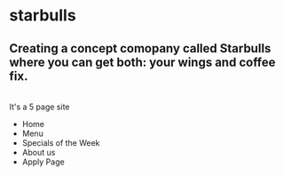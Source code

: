 # starbulls
<h2>Creating a concept comopany called Starbulls where you can get both: your wings and coffee fix.</h2> </br>
It's a 5 page site</br>
<ul>
<li>Home</li>
<li>Menu</li>
<li>Specials of the Week</li>
<li>About us</li>
<li>Apply Page</li>
